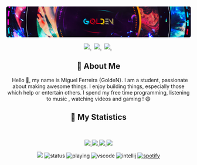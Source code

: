 <div align = "center">

<p align="center">
    <a href="#">
       <img src="./assets/images/gitbanner.png">
    </a>
</p>
<p align="center">
    <a href="https://www.linkedin.com/in/miguel2k1/">
        <img src="./assets/icons/header/website.svg" width="25px" />
    </a>
    &nbsp;
    <a href="#">
        <img src="./assets/icons/header/github.svg" width="25px" />
    </a>
    &nbsp;
    <a href="#">
        <img src="./assets/icons/header/github.svg" width="25px" />
    </a>
    &nbsp;
</p>



## :bust_in_silhouette: About Me
&nbsp;
Hello 👋, my name is Miguel Ferreira {GoldeN}. I am a student, passionate about making awesome things. I enjoy building things, especially those which help or entertain others. I spend my free time programming, listening to music , watching videos and gaming ! 😄

## 🔖 My Statistics
&nbsp;
<p align="center">
    <a href="https://github.com/Goldenroot/">
        <img src="https://github-readme-stats.vercel.app/api?username=Goldenroot&hide=issues,prs&count_private=true&show_owner=true&show_icons=true&bg_color=0d1117&title_color=ffffff&text_color=ffffff&icon_color=db1cff&hide_border=true/" />
    </a>
    <a href="https://github.com/Goldenroot/">
        <img src="https://github-readme-stats.vercel.app/api/top-langs/?username=Goldenroot&layout=compact&count_private=true&langs_count=8&card_width=445&bg_color=0d1117&title_color=ffffff&text_color=ffffff&icon_color=db1cff&hide_border=true/" />
    </a>
    <a href="https://github.com/Goldenroot/">
        <img src="https://github-readme-streak-stats.herokuapp.com?user=Goldenroot&hide_border=true&background=0D1117&currStreakLabel=FFFFFF&sideLabels=FFFFFF&currStreakNum=FFFFFF&dates=FFFFFF&sideNums=FFFFFF&fire=db1cff&ring=db1cff&stroke=FFFFFFFF)](https://git.io/streak-stats" />
    </a>
        <a href="https://open.spotify.com/user/zrei8evwinfjy9d27fjon68hh?si=eed83da070104091">
        <img src="https://spotify-github-profile.vercel.app/api/view?uid=37i9dQZF1DWXRqgorJj26U&cover_image=true&theme=novatorem" width="500px"/>
    </a>
</p>

![](https://komarev.com/ghpvc/?username=Goldenroot&style=flat-square)
![status](https://dev.discordprofiles.me/badge/status/594853883742912512?style=flat-square)
![playing](https://dev.discordprofiles.me/badge/playing/594853883742912512?style=flat-square)
![vscode](https://dev.discordprofiles.me/badge/vscode/594853883742912512?style=flat-square)
![intellij](https://dev.discordprofiles.me/badge/intellij/594853883742912512?style=flat-square)
[![spotify](https://dev.discordprofiles.me/badge/spotify/594853883742912512?style=flat-square)](https://dev.discordprofiles.me/openspotify/594853883742912512?style=flat-square)
    
</div>
